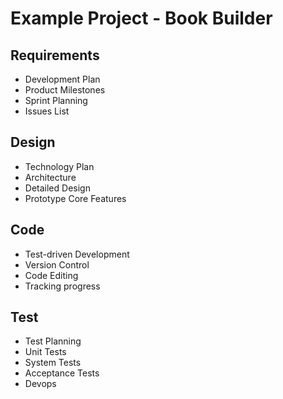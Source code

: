 # Example Project - Book Builder

## Requirements
* Development Plan
* Product Milestones
* Sprint Planning 
* Issues List
 
## Design
* Technology Plan
* Architecture
* Detailed Design
* Prototype Core Features

## Code
* Test-driven Development
* Version Control
* Code Editing
* Tracking progress

## Test
* Test Planning
* Unit Tests
* System Tests
* Acceptance Tests
* Devops